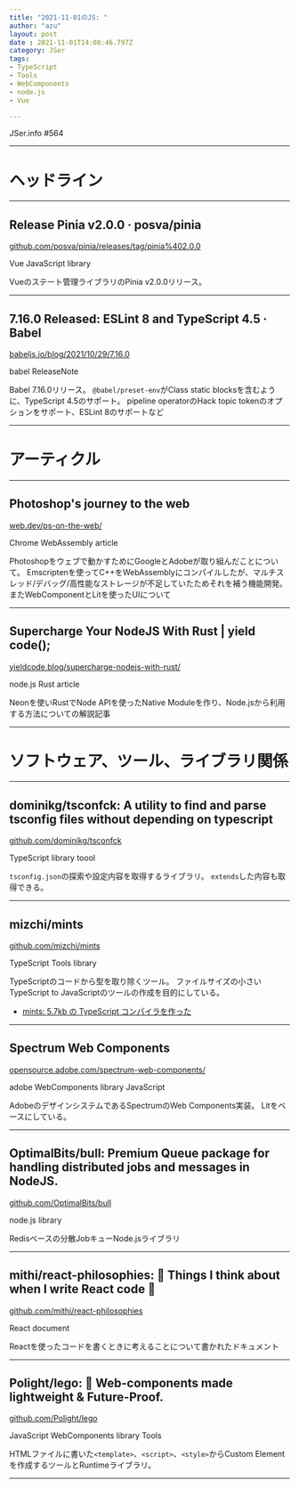 ```yaml
---
title: "2021-11-01のJS: "
author: "azu"
layout: post
date : 2021-11-01T14:08:46.797Z
category: JSer
tags:
- TypeScript
- Tools
- WebComponents
- node.js
- Vue

---
```


JSer.info #564

----

<h1 class="site-genre">ヘッドライン</h1>

----

## Release Pinia v2.0.0 · posva/pinia
[github.com/posva/pinia/releases/tag/pinia%402.0.0](https://github.com/posva/pinia/releases/tag/pinia%402.0.0 "Release Pinia v2.0.0 · posva/pinia")
<p class="jser-tags jser-tag-icon"><span class="jser-tag">Vue</span> <span class="jser-tag">JavaScript</span> <span class="jser-tag">library</span></p>

Vueのステート管理ライブラリのPinia v2.0.0リリース。


----

## 7.16.0 Released: ESLint 8 and TypeScript 4.5 · Babel
[babeljs.io/blog/2021/10/29/7.16.0](https://babeljs.io/blog/2021/10/29/7.16.0 "7.16.0 Released: ESLint 8 and TypeScript 4.5 · Babel")
<p class="jser-tags jser-tag-icon"><span class="jser-tag">babel</span> <span class="jser-tag">ReleaseNote</span></p>

Babel 7.16.0リリース。
`@babel/preset-env`がClass static blocksを含むように、TypeScript 4.5のサポート。
pipeline operatorのHack topic tokenのオプションをサポート、ESLint 8のサポートなど


----
<h1 class="site-genre">アーティクル</h1>

----

## Photoshop&#039;s journey to the web
[web.dev/ps-on-the-web/](https://web.dev/ps-on-the-web/ "Photoshop&#039;s journey to the web")
<p class="jser-tags jser-tag-icon"><span class="jser-tag">Chrome</span> <span class="jser-tag">WebAssembly</span> <span class="jser-tag">article</span></p>

Photoshopをウェブで動かすためにGoogleとAdobeが取り組んだことについて。
Emscriptenを使ってC++をWebAssemblyにコンパイルしたが、マルチスレッド/デバッグ/高性能なストレージが不足していたためそれを補う機能開発。
またWebComponentとLitを使ったUIについて


----

## Supercharge Your NodeJS With Rust | yield code();
[yieldcode.blog/supercharge-nodejs-with-rust/](https://yieldcode.blog/supercharge-nodejs-with-rust/ "Supercharge Your NodeJS With Rust | yield code();")
<p class="jser-tags jser-tag-icon"><span class="jser-tag">node.js</span> <span class="jser-tag">Rust</span> <span class="jser-tag">article</span></p>

Neonを使いRustでNode APIを使ったNative Moduleを作り、Node.jsから利用する方法についての解説記事


----
<h1 class="site-genre">ソフトウェア、ツール、ライブラリ関係</h1>

----

## dominikg/tsconfck: A utility to find and parse tsconfig files without depending on typescript
[github.com/dominikg/tsconfck](https://github.com/dominikg/tsconfck "dominikg/tsconfck: A utility to find and parse tsconfig files without depending on typescript")
<p class="jser-tags jser-tag-icon"><span class="jser-tag">TypeScript</span> <span class="jser-tag">library</span> <span class="jser-tag">toool</span></p>

`tsconfig.json`の探索や設定内容を取得するライブラリ。
`extends`した内容も取得できる。


----

## mizchi/mints
[github.com/mizchi/mints](https://github.com/mizchi/mints "mizchi/mints")
<p class="jser-tags jser-tag-icon"><span class="jser-tag">TypeScript</span> <span class="jser-tag">Tools</span> <span class="jser-tag">library</span></p>

TypeScriptのコードから型を取り除くツール。
ファイルサイズの小さいTypeScript to JavaScriptのツールの作成を目的にしている。

- [mints: 5.7kb の TypeScript コンパイラを作った](https://zenn.dev/mizchi/articles/minimum-tsc-mints "mints: 5.7kb の TypeScript コンパイラを作った")

----

## Spectrum Web Components
[opensource.adobe.com/spectrum-web-components/](https://opensource.adobe.com/spectrum-web-components/ "Spectrum Web Components")
<p class="jser-tags jser-tag-icon"><span class="jser-tag">adobe</span> <span class="jser-tag">WebComponents</span> <span class="jser-tag">library</span> <span class="jser-tag">JavaScript</span></p>

AdobeのデザインシステムであるSpectrumのWeb Components実装。
Litをベースにしている。


----

## OptimalBits/bull: Premium Queue package for handling distributed jobs and messages in NodeJS.
[github.com/OptimalBits/bull](https://github.com/OptimalBits/bull "OptimalBits/bull: Premium Queue package for handling distributed jobs and messages in NodeJS.")
<p class="jser-tags jser-tag-icon"><span class="jser-tag">node.js</span> <span class="jser-tag">library</span></p>

Redisベースの分散JobキューNode.jsライブラリ


----

## mithi/react-philosophies: 🧘 Things I think about when I write React code 🧘
[github.com/mithi/react-philosophies](https://github.com/mithi/react-philosophies "mithi/react-philosophies: 🧘 Things I think about when I write React code 🧘")
<p class="jser-tags jser-tag-icon"><span class="jser-tag">React</span> <span class="jser-tag">document</span></p>

Reactを使ったコードを書くときに考えることについて書かれたドキュメント


----

## Polight/lego: 🚀 Web-components made lightweight &amp; Future-Proof.
[github.com/Polight/lego](https://github.com/Polight/lego "Polight/lego: 🚀 Web-components made lightweight &amp; Future-Proof.")
<p class="jser-tags jser-tag-icon"><span class="jser-tag">JavaScript</span> <span class="jser-tag">WebComponents</span> <span class="jser-tag">library</span> <span class="jser-tag">Tools</span></p>

HTMLファイルに書いた`<template>`、`<script>`、`<style>`からCustom Elementを作成するツールとRuntimeライブラリ。


----
